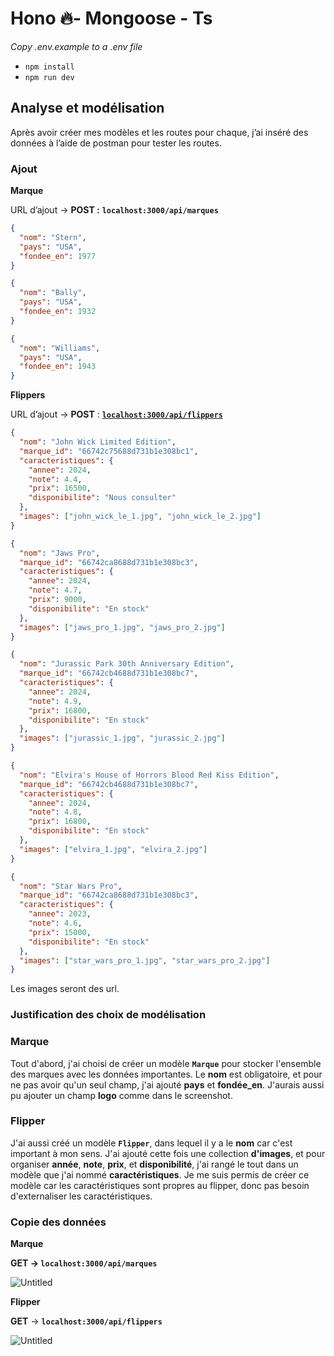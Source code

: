 # Hono 🔥- Mongoose - Ts

_Copy .env.example to a .env file_

- `npm install`
- `npm run dev`

## Analyse et modélisation

Après avoir créer mes modèles et les routes pour chaque, j’ai inséré des données à l’aide de postman pour tester les routes.

### Ajout

**Marque**

URL d’ajout → **POST :** **`localhost:3000/api/marques`**

```json
{
  "nom": "Stern",
  "pays": "USA",
  "fondee_en": 1977
}
```

```json
{
  "nom": "Bally",
  "pays": "USA",
  "fondee_en": 1932
}
```

```json
{
  "nom": "Williams",
  "pays": "USA",
  "fondee_en": 1943
}
```

**Flippers**

URL d’ajout → **POST** : [**`localhost:3000/api/flippers`**](http://localhost:3000/api/flippers)

```json
{
  "nom": "John Wick Limited Edition",
  "marque_id": "66742c75688d731b1e308bc1",
  "caracteristiques": {
    "annee": 2024,
    "note": 4.4,
    "prix": 16500,
    "disponibilite": "Nous consulter"
  },
  "images": ["john_wick_le_1.jpg", "john_wick_le_2.jpg"]
}
```

```json
{
  "nom": "Jaws Pro",
  "marque_id": "66742ca8688d731b1e308bc3",
  "caracteristiques": {
    "annee": 2024,
    "note": 4.7,
    "prix": 9000,
    "disponibilite": "En stock"
  },
  "images": ["jaws_pro_1.jpg", "jaws_pro_2.jpg"]
}
```

```json
{
  "nom": "Jurassic Park 30th Anniversary Edition",
  "marque_id": "66742cb4688d731b1e308bc7",
  "caracteristiques": {
    "annee": 2024,
    "note": 4.9,
    "prix": 16800,
    "disponibilite": "En stock"
  },
  "images": ["jurassic_1.jpg", "jurassic_2.jpg"]
}
```

```json
{
  "nom": "Elvira's House of Horrors Blood Red Kiss Edition",
  "marque_id": "66742cb4688d731b1e308bc7",
  "caracteristiques": {
    "annee": 2024,
    "note": 4.8,
    "prix": 16800,
    "disponibilite": "En stock"
  },
  "images": ["elvira_1.jpg", "elvira_2.jpg"]
}
```

```json
{
  "nom": "Star Wars Pro",
  "marque_id": "66742ca8688d731b1e308bc3",
  "caracteristiques": {
    "annee": 2023,
    "note": 4.6,
    "prix": 15000,
    "disponibilite": "En stock"
  },
  "images": ["star_wars_pro_1.jpg", "star_wars_pro_2.jpg"]
}
```

Les images seront des url.

### Justification des choix de modélisation

### Marque

Tout d'abord, j'ai choisi de créer un modèle **`Marque`** pour stocker l'ensemble des marques avec les données importantes. Le **nom** est obligatoire, et pour ne pas avoir qu'un seul champ, j'ai ajouté **pays** et **fondée_en**. J'aurais aussi pu ajouter un champ **logo** comme dans le screenshot.

### Flipper

J'ai aussi créé un modèle **`Flipper`**, dans lequel il y a le **nom** car c'est important à mon sens. J'ai ajouté cette fois une collection **d'images**, et pour organiser **année**, **note**, **prix**, et **disponibilité**, j'ai rangé le tout dans un modèle que j'ai nommé **caractéristiques**. Je me suis permis de créer ce modèle car les caractéristiques sont propres au flipper, donc pas besoin d'externaliser les caractéristiques.

### Copie des données

**Marque**

**GET → `localhost:3000/api/marques`**

![Untitled](MongoDb%20f3e6e346a54c4ecca6c1540aaeaa7415/Untitled.png)

**Flipper**

**GET** → **`localhost:3000/api/flippers`**

![Untitled](MongoDb%20f3e6e346a54c4ecca6c1540aaeaa7415/Untitled%201.png)

